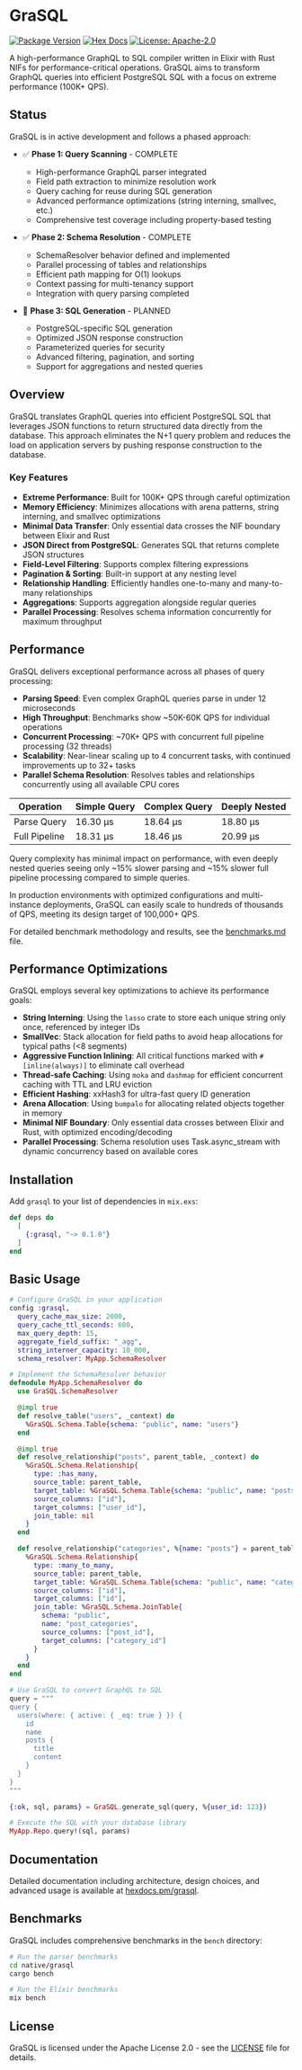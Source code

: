 # GraSQL

[![Package Version](https://img.shields.io/hexpm/v/grasql)](https://hex.pm/packages/grasql)
[![Hex Docs](https://img.shields.io/badge/hex-docs-ffaff3)](https://hexdocs.pm/grasql/)
[![License: Apache-2.0](https://img.shields.io/badge/License-Apache--2.0-blue.svg)](https://www.apache.org/licenses/LICENSE-2.0)

A high-performance GraphQL to SQL compiler written in Elixir with Rust NIFs for performance-critical operations. GraSQL aims to transform GraphQL queries into efficient PostgreSQL SQL with a focus on extreme performance (100K+ QPS).

## Status

GraSQL is in active development and follows a phased approach:

- ✅ **Phase 1: Query Scanning** - COMPLETE

  - High-performance GraphQL parser integrated
  - Field path extraction to minimize resolution work
  - Query caching for reuse during SQL generation
  - Advanced performance optimizations (string interning, smallvec, etc.)
  - Comprehensive test coverage including property-based testing

- ✅ **Phase 2: Schema Resolution** - COMPLETE

  - SchemaResolver behavior defined and implemented
  - Parallel processing of tables and relationships
  - Efficient path mapping for O(1) lookups
  - Context passing for multi-tenancy support
  - Integration with query parsing completed

- 📝 **Phase 3: SQL Generation** - PLANNED
  - PostgreSQL-specific SQL generation
  - Optimized JSON response construction
  - Parameterized queries for security
  - Advanced filtering, pagination, and sorting
  - Support for aggregations and nested queries

## Overview

GraSQL translates GraphQL queries into efficient PostgreSQL SQL that leverages JSON functions to return structured data directly from the database. This approach eliminates the N+1 query problem and reduces the load on application servers by pushing response construction to the database.

### Key Features

- **Extreme Performance**: Built for 100K+ QPS through careful optimization
- **Memory Efficiency**: Minimizes allocations with arena patterns, string interning, and smallvec optimizations
- **Minimal Data Transfer**: Only essential data crosses the NIF boundary between Elixir and Rust
- **JSON Direct from PostgreSQL**: Generates SQL that returns complete JSON structures
- **Field-Level Filtering**: Supports complex filtering expressions
- **Pagination & Sorting**: Built-in support at any nesting level
- **Relationship Handling**: Efficiently handles one-to-many and many-to-many relationships
- **Aggregations**: Supports aggregation alongside regular queries
- **Parallel Processing**: Resolves schema information concurrently for maximum throughput

## Performance

GraSQL delivers exceptional performance across all phases of query processing:

- **Parsing Speed**: Even complex GraphQL queries parse in under 12 microseconds
- **High Throughput**: Benchmarks show ~50K-60K QPS for individual operations
- **Concurrent Processing**: ~70K+ QPS with concurrent full pipeline processing (32 threads)
- **Scalability**: Near-linear scaling up to 4 concurrent tasks, with continued improvements up to 32+ tasks
- **Parallel Schema Resolution**: Resolves tables and relationships concurrently using all available CPU cores

| Operation     | Simple Query | Complex Query | Deeply Nested |
| ------------- | ------------ | ------------- | ------------- |
| Parse Query   | 16.30 μs     | 18.64 μs      | 18.80 μs      |
| Full Pipeline | 18.31 μs     | 18.46 μs      | 20.99 μs      |

Query complexity has minimal impact on performance, with even deeply nested queries seeing only ~15% slower parsing and ~15% slower full pipeline processing compared to simple queries.

In production environments with optimized configurations and multi-instance deployments, GraSQL can easily scale to hundreds of thousands of QPS, meeting its design target of 100,000+ QPS.

For detailed benchmark methodology and results, see the [benchmarks.md](docs/benchmarks.md) file.

## Performance Optimizations

GraSQL employs several key optimizations to achieve its performance goals:

- **String Interning**: Using the `lasso` crate to store each unique string only once, referenced by integer IDs
- **SmallVec**: Stack allocation for field paths to avoid heap allocations for typical paths (<8 segments)
- **Aggressive Function Inlining**: All critical functions marked with `#[inline(always)]` to eliminate call overhead
- **Thread-safe Caching**: Using `moka` and `dashmap` for efficient concurrent caching with TTL and LRU eviction
- **Efficient Hashing**: xxHash3 for ultra-fast query ID generation
- **Arena Allocation**: Using `bumpalo` for allocating related objects together in memory
- **Minimal NIF Boundary**: Only essential data crosses between Elixir and Rust, with optimized encoding/decoding
- **Parallel Processing**: Schema resolution uses Task.async_stream with dynamic concurrency based on available cores

## Installation

Add `grasql` to your list of dependencies in `mix.exs`:

```elixir
def deps do
  [
    {:grasql, "~> 0.1.0"}
  ]
end
```

## Basic Usage

```elixir
# Configure GraSQL in your application
config :grasql,
  query_cache_max_size: 2000,
  query_cache_ttl_seconds: 600,
  max_query_depth: 15,
  aggregate_field_suffix: "_agg",
  string_interner_capacity: 10_000,
  schema_resolver: MyApp.SchemaResolver

# Implement the SchemaResolver behavior
defmodule MyApp.SchemaResolver do
  use GraSQL.SchemaResolver

  @impl true
  def resolve_table("users", _context) do
    %GraSQL.Schema.Table{schema: "public", name: "users"}
  end

  @impl true
  def resolve_relationship("posts", parent_table, _context) do
    %GraSQL.Schema.Relationship{
      type: :has_many,
      source_table: parent_table,
      target_table: %GraSQL.Schema.Table{schema: "public", name: "posts"},
      source_columns: ["id"],
      target_columns: ["user_id"],
      join_table: nil
    }
  end

  def resolve_relationship("categories", %{name: "posts"} = parent_table, _context) do
    %GraSQL.Schema.Relationship{
      type: :many_to_many,
      source_table: parent_table,
      target_table: %GraSQL.Schema.Table{schema: "public", name: "categories"},
      source_columns: ["id"],
      target_columns: ["id"],
      join_table: %GraSQL.Schema.JoinTable{
        schema: "public",
        name: "post_categories",
        source_columns: ["post_id"],
        target_columns: ["category_id"]
      }
    }
  end
end

# Use GraSQL to convert GraphQL to SQL
query = """
query {
  users(where: { active: { _eq: true } }) {
    id
    name
    posts {
      title
      content
    }
  }
}
"""

{:ok, sql, params} = GraSQL.generate_sql(query, %{user_id: 123})

# Execute the SQL with your database library
MyApp.Repo.query!(sql, params)
```

## Documentation

Detailed documentation including architecture, design choices, and advanced usage is available at [hexdocs.pm/grasql](https://hexdocs.pm/grasql/).

## Benchmarks

GraSQL includes comprehensive benchmarks in the `bench` directory:

```bash
# Run the parser benchmarks
cd native/grasql
cargo bench

# Run the Elixir benchmarks
mix bench
```

## License

GraSQL is licensed under the Apache License 2.0 - see the [LICENSE](LICENSE) file for details.
